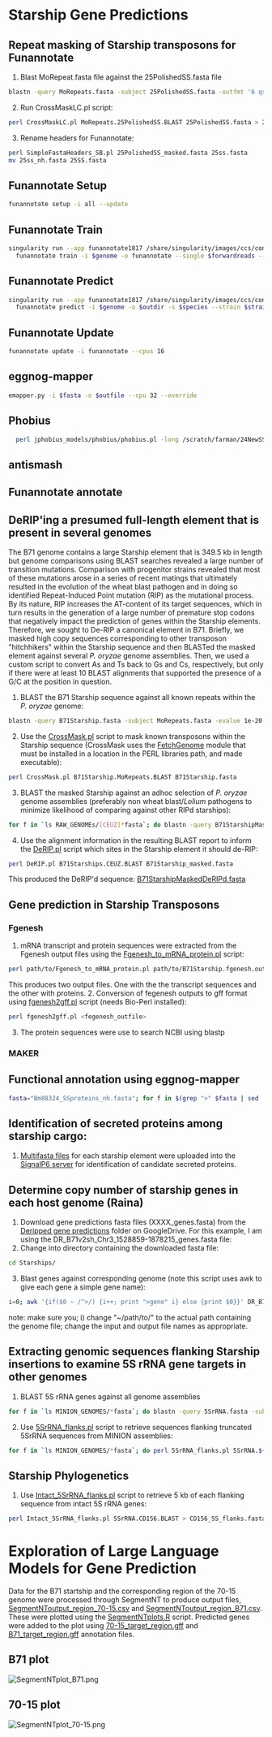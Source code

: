# Starship Gene Predictions

## Repeat masking of Starship transposons for Funannotate
1. Blast MoRepeat.fasta file against the 25PolishedSS.fasta file
```bash
blastn -query MoRepeats.fasta -subject 25PolishedSS.fasta -outfmt '6 qseqid sseqid qstart qend sstart send btop' > MoRepeats.25PolishedSS.BLAST
```
2. Run CrossMaskLC.pl script:
```bash
perl CrossMaskLC.pl MoRepeats.25PolishedSS.BLAST 25PolishedSS.fasta > 25PolishedSS_masked.fasta
```
3. Rename headers for Funannotate:
```bash
perl SimpleFastaHeaders_SB.pl 25PolishedSS_masked.fasta 25ss.fasta
mv 25ss_nh.fasta 25SS.fasta
```
## Funannotate Setup
```bash
funannotate setup -i all --update
```
## Funannotate Train
```bash
singularity run --app funannotate1817 /share/singularity/images/ccs/conda/amd-conda22-rocky9.sinf \
  funannotate train -i $genome -o funannotate --single $forwardreads --jaccard_clip --species "Pyricularia oryzae" --strain FR13 --cpus 16
```
## Funannotate Predict
```bash
singularity run --app funannotate1817 /share/singularity/images/ccs/conda/amd-conda22-rocky9.sinf \
  funannotate predict -i $genome -o $outdir -s $species --strain $strain --augustus_species magnaporthe_grisea --cpus 16
```
## Funannotate Update
```bash
funannotate update -i funannotate --cpus 16
```
## eggnog-mapper
```bash
emapper.py -i $fasta -o $outfile --cpu 32 --override
```
## Phobius
```bash
  perl jphobius_models/phobius/phobius.pl -long /scratch/farman/24NewSS_maker.proteins.fasta 2>/dev/null > 24NewSSphobius.txt
```
## antismash

## Funannotate annotate

## DeRIP'ing a presumed full-length element that is present in several genomes
The B71 genome contains a large Starship element that is 349.5 kb in length but genome comparisons using BLAST searches revealed a large number of transition mutations. Comparison with progenitor strains revealed that most of these mutations arose in a series of recent matings that ultimately resulted in the evolution of the wheat blast pathogen and in doing so identified Repeat-Induced Point mutation (RIP) as the mutational process. By its nature, RIP increases the AT-content of its target sequences, which in turn results in the generation of a large number of premature stop codons that negatively impact the prediction of genes within the Starship elements. Therefore, we sought to De-RIP a canonical element in B71. Briefly, we masked high copy sequences corresponding to other transposon "hitchhikers" within the Starship sequence and then BLASTed the masked element against several *P. oryzae* genome assemblies. Then, we used a custom script to convert As and Ts back to Gs and Cs, respectively, but only if there were at least 10 BLAST alignments that supported the presence of a G/C at the position in question.

1. BLAST the B71 Starship sequence against all known repeats within the *P. oryzae* genome:
```bash
blastn -query B71Starship.fasta -subject MoRepeats.fasta -evalue 1e-20 -max_target_seqs 20000 -outfmt '6 qseqid sseqid qstart qend sstart send btop' > B71Starship.MoRepeats.BLAST
```
2. Use the [CrossMask.pl](/scripts/CrossMask.pl) script to mask known transposons within the Starship sequence (CrossMask uses the [FetchGenome](scripts/FetchGenome.pm) module that must be installed in a location in the PERL libraries path, and made executable):
```bash
perl CrossMask.pl B71Starship.MoRepeats.BLAST B71Starship.fasta
```
3. BLAST the masked Starship against an adhoc selection of *P. oryzae* genome assemblies (preferably non wheat blast/*Lolium* pathogens to minimize likelihood of comparing against other RIPd starships):
```bash
for f in `ls RAW_GENOMEs/[CEUZ]*fasta`; do blastn -query B71StarshipMasked.fasta -subject $f -evalue 1e-100 -outfmt 0 >> B71Starships.CEUZ.BLAST; done 
```
4. Use the alignment information in the resulting BLAST report to inform the [DeRIP.pl](/scripts/DeRIP.pl) script which sites in the Starship element it should de-RIP:
```bash
perl DeRIP.pl B71Starships.CEUZ.BLAST B71Starship_masked.fasta
```
This produced the DeRIP'd sequence: [B71StarshipMaskedDeRIPd.fasta](/data/B71StarshipMaskedDeRIPd.fasta)

## Gene prediction in Starship Transposons
### Fgenesh
1. mRNA transcript and protein sequences were extracted from the Fgenesh output files using the [Fgenesh_to_mRNA_protein.pl](/scripts/Fgenesh_to_mRNA_protein.pl) script:
```bash
perl path/to/Fgenesh_to_mRNA_protein.pl path/to/B71Starship.fgenesh.out
```
This produces two output files. One with the the transcript sequences and the other with proteins.
2. Conversion of fegenesh outputs to gff format using [fgenesh2gff.pl](/scripts/fgenesh2gff.pl) script (needs Bio-Perl installed):
```bash
perl fgenesh2gff.pl <fegenesh_outfile>
```
3. The protein sequences were use to search NCBI using blastp
### MAKER


## Functional annotation using eggnog-mapper
```bash
fasta="Bm88324_SSproteins_nh.fasta"; for f in $(grep ">" $fasta | sed 's/>//'); do samtools faidx $fasta $f > ${f/:/_}.fasta; singularity run --app eggnogmapper2112 /share/singularity/images/ccs/conda/amd-conda22-rocky9.sinf emapper.py -i ${f/:/_}.fasta -o ${f/:/_} --cpu 8 --override; done
```
## Identification of secreted proteins among starship cargo:

1. [Multifasta files](/data/StarshipFastas/) for each starship element were uploaded into the [SignalP6 server](https://services.healthtech.dtu.dk/service.php?SignalP) for identification of candidate secreted proteins.

## Determine copy number of starship genes in each host genome (Raina)
1. Download gene predictions fasta files (XXXX_genes.fasta) from the [Deripped gene predictions](https://drive.google.com/drive/u/0/folders/10hqhFidG4XRdHH0CA26XTvq_yIwpeguB) folder on GoogleDrive. For this example, I am using the DR_B71v2sh_Chr3_1528859-1878215_genes.fasta file:
2. Change into directory containing the downloaded fasta file:
```bash
cd Starships/
```
3. Blast genes against corresponding genome (note this script uses awk to give each gene a simple gene name):
```bash
i=0; awk '{if($0 ~ /^>/) {i++; print ">gene" i} else {print $0}}' DR_B71v2sh_Chr3_1528859-1878215_genes.fasta | blastn -query - -subject ~/path/to/B71v2sh.fasta -outfmt '6 qseqid sseqid qlen pident length mismatch gapopen qstart qend sstart send evalue score' | sort -k1.5,1n -k2.4,2 -k10,10n > B71v2sh_Chr3_1528859-1878215.B71v2sh.BLAST
```
note: make sure you; i) change "~/path/to/" to the actual path containing the genome file; change the input and output file names as appropriate.

## Extracting genomic sequences flanking Starship insertions to examine 5S rRNA gene targets in other genomes
1. BLAST 5S rRNA genes against all genome assemblies
```bash
for f in `ls MINION_GENOMES/*fasta`; do blastn -query 5SrRNA.fasta -subject $f -outfmt 6 > 5SrRNA.${f/_*/}.BLAST; done
```
2. Use [5SrRNA_flanks.pl](/scripts/5SrRNA_flanks.pl) script to retrieve sequences flanking truncated 5SrRNA sequences from MINION assemblies:
```bash
for f in `ls MINION_GENOMES/*fasta`; do perl 5SrRNA_flanks.pl 5SrRNA.${f/_*/}.BLAST $f >> Truncated_5SrRNA_flanks.fasta; done
```
## Starship Phylogenetics
1. Use [Intact_5SrRNA_flanks.pl](/scripts/Intact_5SrRNA_flanks.pl) script to retrieve 5 kb of each flanking sequence from intact 5S rRNA genes:
```bash
perl Intact_5SrRNA_flanks.pl 5SrRNA.CD156.BLAST > CD156_5S_flanks.fasta
```
# Exploration of Large Language Models for Gene Prediction
Data for the B71 startship and the corresponding region of the 70-15 genome were processed through SegmentNT to produce output files, [SegmentNToutput_region_70-15.csv](/data/SegmentNToutput_region_70-15.csv) and [SegmentNToutput_region_B71.csv](/data/SegmentNToutput_region_B71.csv). These were plotted using the [SegmentNTplots.R](/scripts/SegmentNTplots.R) script. Predicted genes were added to the plot using [70-15_target_region.gff](/data/70-15_target_region.gff) and [B71_target_region.gff](/data/B71_target_region.gff) annotation files.
## B71 plot
![SegmentNTplot_B71.png](/data/SegmentNTplot_B71.png)

## 70-15 plot
![SegmentNTplot_70-15.png](/data/SegmentNTplot_70-15.png)

